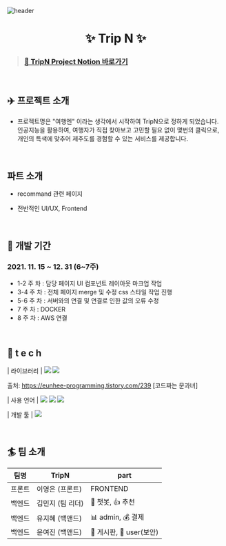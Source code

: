 ![header](https://capsule-render.vercel.app/api?type=waving&color=gradient&height=300&section=header&text=TripN_README✨&fontSize=70)

<div align=center>

# ✨ Trip N ✨

</div>

<!-- > ### [🔗 TripN 사이트 바로가기](http://.com/) -->

> ### [🔗 TripN Project Notion 바로가기](http://www.notion.so/projectripn//)

<br />

## :airplane: 프로젝트 소개

- 프로젝트명은 "여행엔" 이라는 생각에서 시작하여 TripN으로 정하게 되었습니다.
  인공지능을 활용하여, 여행자가 직접 찾아보고 고민할 필요 없이 몇번의 클릭으로, 개인의 특색에 맞추어 제주도를 경험할 수 있는 서비스를 제공합니다.

 <br />

## 파트 소개

- recommand 관련 페이지
- 전반적인 UI/UX, Frontend

  <br />

## 📅 개발 기간

### 2021. 11. 15 ~ 12. 31 (6~7주)

- 1-2 주 차 : 담당 페이지 UI 컴포넌트 레이아웃 마크업 작업
- 3-4 주 차 : 전체 페이지 merge 및 수정 css 스타일 작업 진행
- 5-6 주 차 : 서버와의 연결 및 연결로 인한 값의 오류 수정
- 7 주 차 : DOCKER
- 8 주 차 : AWS 연결

<br />

## 🔧 t e c h

| 라이브러리 | <img src="https://img.shields.io/badge/ReduxToolkit-764ABC?style=flat-square&logo=Redux&logoColor=white"/>
<img src="https://img.shields.io/badge/Scss-green?style=flat&logo=Sass&logoColor=CC6699"/>

출처: https://eunhee-programming.tistory.com/239 [코드짜는 문과녀]

| 사용 언어 | <img src="https://img.shields.io/badge/JavaScript-F7DF1E?style=flat-square&logo=JavaScript&logoColor=black"/>
<img src="https://img.shields.io/badge/Html-E34F26?style=flat-square&logo=Html5&logoColor=white"/>
<img src="https://img.shields.io/badge/CSS-1572B6?style=flat-square&logo=CSS3&logoColor=white"/>

| 개발 툴 | <img src="https://img.shields.io/badge/Visual Studio Code-007ACC?style=flat-square&logo=Visual Studio Code&logoColor=white"/>

<br>

## 🏄 팀 소개

| 팀명   | TripN            | part                     |
| ------ | ---------------- | ------------------------ |
| 프론트 | 이영은 (프론트)  | FRONTEND                 |
| 백엔드 | 김민지 (팀 리더) | 💬 챗봇, 👍 추천         |
| 백엔드 | 유지혜 (백앤드)  | 📊 admin, 💰 결제        |
| 백엔드 | 윤여진 (백앤드)  | 📜 게시판, 🔐 user(보안) |

<br>
